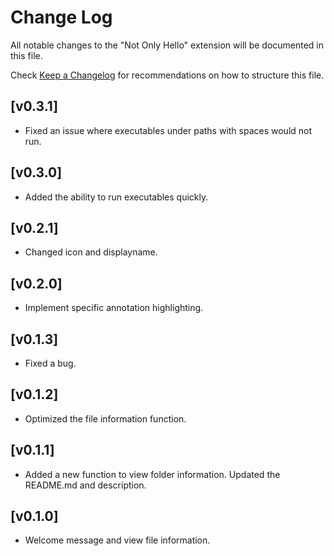 # Change Log

All notable changes to the "Not Only Hello" extension will be documented in this file.

Check [Keep a Changelog](http://keepachangelog.com/) for recommendations on how to structure this file.

## [v0.3.1]

- Fixed an issue where executables under paths with spaces would not run.

## [v0.3.0]

- Added the ability to run executables quickly.

## [v0.2.1]

- Changed icon and displayname.

## [v0.2.0]

- Implement specific annotation highlighting.

## [v0.1.3]

- Fixed a bug.

## [v0.1.2]

- Optimized the file information function.

## [v0.1.1]

- Added a new function to view folder information. Updated the README.md and description.

## [v0.1.0]

- Welcome message and view file information.
